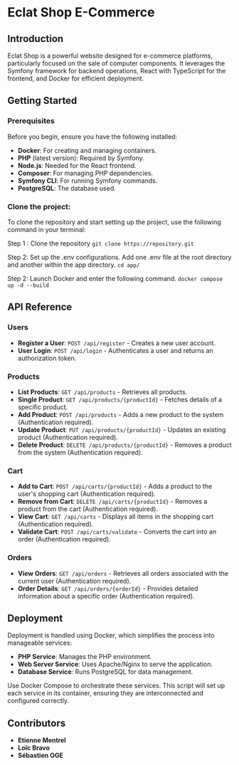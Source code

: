 # Eclat Shop E-Commerce

## Introduction

Eclat Shop is a powerful website designed for e-commerce platforms, particularly focused on the sale of computer components. It leverages the Symfony framework for backend operations, React with TypeScript for the frontend, and Docker for efficient deployment.

## Getting Started

### Prerequisites

Before you begin, ensure you have the following installed:

- **Docker**: For creating and managing containers.
- **PHP** (latest version): Required by Symfony.
- **Node.js**: Needed for the React frontend.
- **Composer**: For managing PHP dependencies.
- **Symfony CLI**: For running Symfony commands.
- **PostgreSQL**: The database used.

### Clone the project:

To clone the repository and start setting up the project, use the following command in your terminal:

Step 1 : Clone the repository
```git clone https://repository.git```

Step 2: Set up the .env configurations. Add one .env file at the root directory and another within the app directory.
```cd app/```
 
Step 2: Launch Docker and enter the following command.
```docker compose up -d --build```

## API Reference

### Users
- **Register a User**: `POST /api/register` - Creates a new user account.
- **User Login**: `POST /api/login` - Authenticates a user and returns an authorization token.

### Products
- **List Products**: `GET /api/products` - Retrieves all products.
- **Single Product**: `GET /api/products/{productId}` - Fetches details of a specific product.
- **Add Product**: `POST /api/products` - Adds a new product to the system (Authentication required).
- **Update Product**: `PUT /api/products/{productId}` - Updates an existing product (Authentication required).
- **Delete Product**: `DELETE /api/products/{productId}` - Removes a product from the system (Authentication required).

### Cart
- **Add to Cart**: `POST /api/carts/{productId}` - Adds a product to the user's shopping cart (Authentication required).
- **Remove from Cart**: `DELETE /api/carts/{productId}` - Removes a product from the cart (Authentication required).
- **View Cart**: `GET /api/carts` - Displays all items in the shopping cart (Authentication required).
- **Validate Cart**: `POST /api/carts/validate` - Converts the cart into an order (Authentication required).

### Orders
- **View Orders**: `GET /api/orders` - Retrieves all orders associated with the current user (Authentication required).
- **Order Details**: `GET /api/orders/{orderId}` - Provides detailed information about a specific order (Authentication required).

## Deployment

Deployment is handled using Docker, which simplifies the process into manageable services:

- **PHP Service**: Manages the PHP environment.
- **Web Server Service**: Uses Apache/Nginx to serve the application.
- **Database Service**: Runs PostgreSQL for data management.

Use Docker Compose to orchestrate these services. This script will set up each service in its container, ensuring they are interconnected and configured correctly.

## Contributors
- **Etienne Mentrel**
- **Loïc Bravo**
- **Sébastien OGE**
